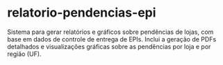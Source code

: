 # relatorio-pendencias-epi
Sistema para gerar relatórios e gráficos sobre pendências de lojas, com base em dados de controle de entrega de EPIs. Inclui a geração de PDFs detalhados e visualizações gráficas sobre as pendências por loja e por região (UF).
